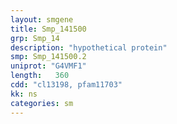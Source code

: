 ```yaml
---
layout: smgene
title: Smp_141500
grp: Smp_14
description: "hypothetical protein"
smp: Smp_141500.2
uniprot: "G4VMF1"
length:   360
cdd: "cl13198, pfam11703"
kk: ns
categories: sm
---
```


